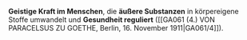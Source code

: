 
**Geistige Kraft im Menschen**, die **äußere Substanzen** in körpereigene Stoffe umwandelt und **Gesundheit reguliert** ([[GA061 (4.) VON PARACELSUS ZU GOETHE, Berlin, 16. November 1911|GA061/4]]).
